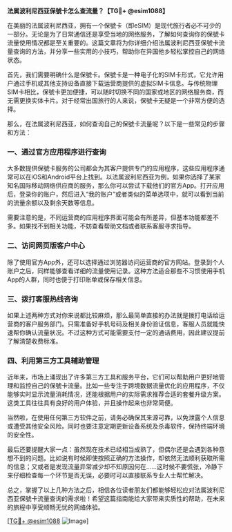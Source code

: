 **法属波利尼西亚保號卡怎么查流量？【TG💪+ @esim1088】**

在美丽的法属波利尼西亚，拥有一个保號卡（即eSIM）是现代旅行者必不可少的一部分。无论是为了日常通信还是享受当地的网络服务，了解如何查询你的保號卡流量使用情况都是至关重要的。这篇文章将为你详细介绍法属波利尼西亚保號卡流量查询的方法，并分享一些实用的小技巧，帮助你在异国他乡轻松掌控自己的网络状态。

首先，我们需要明确什么是保號卡。保號卡是一种电子化的SIM卡形式，它允许用户通过手机或其他支持设备直接下载运营商提供的虚拟SIM卡信息。与传统物理SIM卡相比，保號卡更加便捷，可以随时切换不同的国家或地区的网络服务商，而无需更换实体卡片。对于经常出国旅行的人来说，保號卡无疑是一个非常方便的选择。

那么，在法属波利尼西亚，如何查询自己的保號卡流量呢？以下是一些常见的步骤和方法：

### 一、通过官方应用程序进行查询

大多数提供保號卡服务的公司都会为其客户提供专门的应用程序，这些应用程序通常可以在iOS和Android平台上找到。以法属波利尼西亚为例，如果你选择了某家知名国际移动网络供应商的服务，那么你可以尝试下载他们的官方App。打开应用后，登录你的账户，然后进入“我的账户”或者类似的菜单选项中，就可以看到当前的流量余额以及剩余天数等信息。

需要注意的是，不同运营商的应用程序界面可能会有所差异，但基本功能都差不多。如果找不到相关功能，不妨查看帮助文档或者联系客服寻求指导。

### 二、访问网页版客户中心

除了使用官方App外，还可以选择通过浏览器访问运营商的官方网站。登录到个人账户之后，同样能够查看详细的流量使用记录。这种方法适合那些不习惯使用手机App的人群，同时也便于打印账单或保存相关信息。

### 三、拨打客服热线咨询

如果上述两种方式对你来说都比较麻烦，那么最简单直接的办法就是拨打电话给运营商的客户服务部门。只需准备好手机号码及相关身份验证信息，客服人员就能快速帮你确认流量状况。不过这种方式可能需要支付一定的通话费用，因此建议提前了解清楚收费标准。

### 四、利用第三方工具辅助管理

近年来，市场上涌现出了许多第三方工具和服务平台，它们可以帮助用户更好地管理和监控自己的保號卡流量。比如一些专注于跨境数据流量优化的应用程序，不仅能够实时显示流量消耗情况，还能根据用户的实际需求推荐合适的套餐升级方案。这类工具往往具有良好的用户体验，并且操作起来也非常简便。

当然啦，在使用任何第三方软件之前，请务必确保其来源可靠，以免泄露个人信息或遭受其他安全风险。同时也要注意定期更新设备系统及杀毒软件，保持终端环境的安全性。

最后还要提醒大家一点：虽然现在技术已经相当成熟了，但偶尔还是会遇到各种意想不到的问题。比如说有时候即使按照正确的方法操作，却依然无法顺利获取所需的信息；又或者是发现流量异常减少却不知原因何在……这时候不要慌张，冷静下来仔细检查每一个环节是否无误，必要时可以直接联系专业人士帮忙解决。

总之，掌握了以上几种方法之后，相信各位读者朋友们都能够轻松应对法属波利尼西亚保號卡流量查询的需求啦！希望这篇指南能给大家带来实质性的帮助，在未来的旅程中享受顺畅无忧的网络体验。

[[TG💪+ @esim1088](https://t.me/s/esim1088) ![Image](https://i.postimg.cc/4NQfJmqS/Snipaste-2025-05-13-00-14-12.png)]